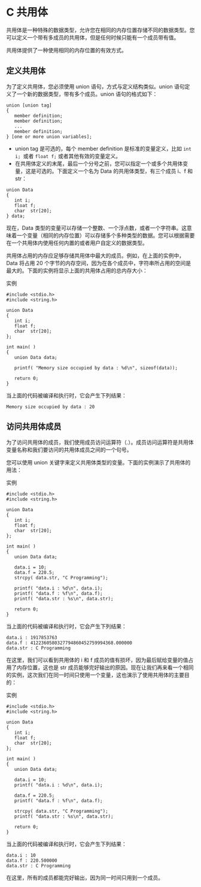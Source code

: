 # C 共用体
共用体是一种特殊的数据类型，允许您在相同的内存位置存储不同的数据类型。您可以定义一个带有多成员的共用体，但是任何时候只能有一个成员带有值。

共用体提供了一种使用相同的内存位置的有效方式。

## 定义共用体
为了定义共用体，您必须使用 union 语句，方式与定义结构类似。union 语句定义了一个新的数据类型，带有多个成员。union 语句的格式如下：
```
union [union tag]
{
   member definition;
   member definition;
   ...
   member definition;
} [one or more union variables];
```
- union tag 是可选的，每个 member definition 是标准的变量定义，比如 `int i; `或者 `float f;` 或者其他有效的变量定义。
- 在共用体定义的末尾，最后一个分号之前，您可以指定一个或多个共用体变量，这是可选的。下面定义一个名为 Data 的共用体类型，有三个成员 i、f 和 str：
```
union Data
{
   int i;
   float f;
   char  str[20];
} data;
```
现在，Data 类型的变量可以存储一个整数、一个浮点数，或者一个字符串。这意味着一个变量（相同的内存位置）可以存储多个多种类型的数据。您可以根据需要在一个共用体内使用任何内置的或者用户自定义的数据类型。

共用体占用的内存应足够存储共用体中最大的成员。例如，在上面的实例中，Data 将占用 20 个字节的内存空间，因为在各个成员中，字符串所占用的空间是最大的。下面的实例将显示上面的共用体占用的总内存大小：

实例
```
#include <stdio.h>
#include <string.h>
 
union Data
{
   int i;
   float f;
   char  str[20];
};
 
int main( )
{
   union Data data;        
 
   printf( "Memory size occupied by data : %d\n", sizeof(data));
 
   return 0;
}
```
当上面的代码被编译和执行时，它会产生下列结果：
```
Memory size occupied by data : 20
```
## 访问共用体成员
为了访问共用体的成员，我们使用成员访问运算符（.）。成员访问运算符是共用体变量名称和我们要访问的共用体成员之间的一个句号。

您可以使用 union 关键字来定义共用体类型的变量。下面的实例演示了共用体的用法：

实例
```
#include <stdio.h>
#include <string.h>
 
union Data
{
   int i;
   float f;
   char  str[20];
};
 
int main( )
{
   union Data data;        
 
   data.i = 10;
   data.f = 220.5;
   strcpy( data.str, "C Programming");
 
   printf( "data.i : %d\n", data.i);
   printf( "data.f : %f\n", data.f);
   printf( "data.str : %s\n", data.str);
 
   return 0;
}
```
当上面的代码被编译和执行时，它会产生下列结果：
```
data.i : 1917853763
data.f : 4122360580327794860452759994368.000000
data.str : C Programming
```
在这里，我们可以看到共用体的 i 和 f 成员的值有损坏，因为最后赋给变量的值占用了内存位置，这也是 str 成员能够完好输出的原因。现在让我们再来看一个相同的实例，这次我们在同一时间只使用一个变量，这也演示了使用共用体的主要目的：

实例
```
#include <stdio.h>
#include <string.h>
 
union Data
{
   int i;
   float f;
   char  str[20];
};
 
int main( )
{
   union Data data;        
 
   data.i = 10;
   printf( "data.i : %d\n", data.i);
   
   data.f = 220.5;
   printf( "data.f : %f\n", data.f);
   
   strcpy( data.str, "C Programming");
   printf( "data.str : %s\n", data.str);
 
   return 0;
}
```
当上面的代码被编译和执行时，它会产生下列结果：
```
data.i : 10
data.f : 220.500000
data.str : C Programming
```
在这里，所有的成员都能完好输出，因为同一时间只用到一个成员。